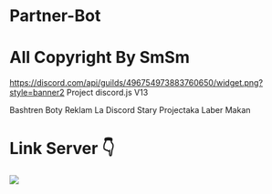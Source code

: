 # Partner-Bot

# All Copyright By SmSm
https://discord.com/api/guilds/496754973883760650/widget.png?style=banner2
Project discord.js V13

Bashtren Boty Reklam La Discord 
Stary Projectaka Laber Makan











# Link Server 👇
<a href="https://discord.gg/RMEQSbMtEk"><img src="https://discord.com/api/guilds/496754973883760650/widget.png?style=banner2"></a>
